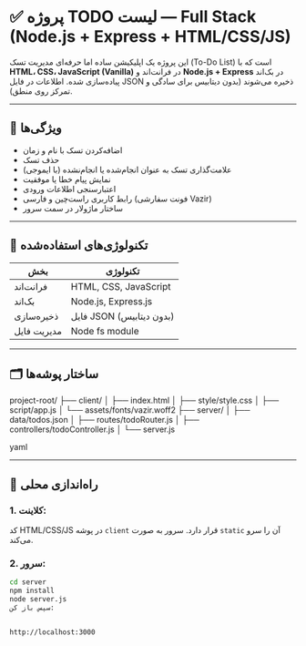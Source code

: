 # ✅ پروژه TODO لیست — Full Stack (Node.js + Express + HTML/CSS/JS)

این پروژه یک اپلیکیشن ساده اما حرفه‌ای مدیریت تسک (To-Do List) است که با **HTML، CSS، JavaScript (Vanilla)** در فرانت‌اند و **Node.js + Express** در بک‌اند پیاده‌سازی شده. اطلاعات در فایل JSON ذخیره می‌شوند (بدون دیتابیس برای سادگی و تمرکز روی منطق).

---

## 🎯 ویژگی‌ها

- اضافه‌کردن تسک با نام و زمان
- حذف تسک
- علامت‌گذاری تسک به عنوان انجام‌شده یا انجام‌نشده (با ایموجی)
- نمایش پیام خطا یا موفقیت
- اعتبارسنجی اطلاعات ورودی
- رابط کاربری راست‌چین و فارسی (فونت سفارشی Vazir)
- ساختار ماژولار در سمت سرور

---

## 🧠 تکنولوژی‌های استفاده‌شده

| بخش         | تکنولوژی                 |
| ----------- | ------------------------ |
| فرانت‌اند   | HTML, CSS, JavaScript    |
| بک‌اند      | Node.js, Express.js      |
| ذخیره‌سازی  | فایل JSON (بدون دیتابیس) |
| مدیریت فایل | Node fs module           |

---

## 🗂️ ساختار پوشه‌ها

project-root/
├── client/
│ ├── index.html
│ ├── style/style.css
│ ├── script/app.js
│ └── assets/fonts/vazir.woff2
├── server/
│ ├── data/todos.json
│ ├── routes/todoRouter.js
│ ├── controllers/todoController.js
│ └── server.js

yaml

---

## 🚀 راه‌اندازی محلی

### 1. کلاینت:

کد HTML/CSS/JS در پوشه `client` قرار دارد. سرور به صورت `static` آن را سرو می‌کند.

### 2. سرور:

```bash
cd server
npm install
node server.js
سپس باز کن:


http://localhost:3000
```
